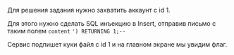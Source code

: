 Для решения задания нужно захватить аккаунт с id 1.

Для этого нужно сделать SQL инъекцию в Insert, отправив письмо с таким полем `content`
`') RETURNING 1;--`

Сервис подпишет куки файл с id 1 и на главном экране мы увидим флаг.
